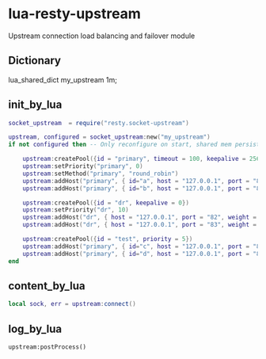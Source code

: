 # lua-resty-upstream
Upstream connection load balancing and failover module

## Dictionary
lua_shared_dict my_upstream 1m;

## init_by_lua
```lua
socket_upstream  = require("resty.socket-upstream")

upstream, configured = socket_upstream:new("my_upstream")
if not configured then -- Only reconfigure on start, shared mem persists across a HUP

    upstream:createPool({id = "primary", timeout = 100, keepalive = 256})
    upstream:setPriority("primary", 0)
    upstream:setMethod("primary", "round_robin")
    upstream:addHost("primary", { id="a", host = "127.0.0.1", port = "80", weight = 10 })
    upstream:addHost("primary", { id="b", host = "127.0.0.1", port = "81",  weight = 10 })

    upstream:createPool({id = "dr", keepalive = 0})
    upstream:setPriority("dr", 10)
    upstream:addHost("dr", { host = "127.0.0.1", port = "82", weight = 5 })
    upstream:addHost("dr", { host = "127.0.0.1", port = "83", weight = 10 })

    upstream:createPool({id = "test", priority = 5})
    upstream:addHost("primary", { id="c", host = "127.0.0.1", port = "82", weight = 10 })
    upstream:addHost("primary", { id="d", host = "127.0.0.1", port = "83", weight = 10 })
end
```

## content_by_lua
```lua
local sock, err = upstream:connect()

```

## log_by_lua
```
upstream:postProcess()
```